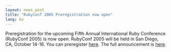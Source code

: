 ```yaml
---
layout: news_post
title: "RubyConf 2005 Preregistration now open"
lang: ko
---
```


Preregistration for the upcoming Fifth Annual International Ruby
Conference (RubyConf 2005) is now open. RubyConf 2005 will be held in
San Diego, CA, October 14-16. You can preregister [here][1]. The full
announcement is [here][2].



[1]: http://www.rubycentral.org/conference/prereg/ 
[2]: http://www.ruby-talk.org/cgi-bin/scat.rb/ruby/ruby-talk/134660 
